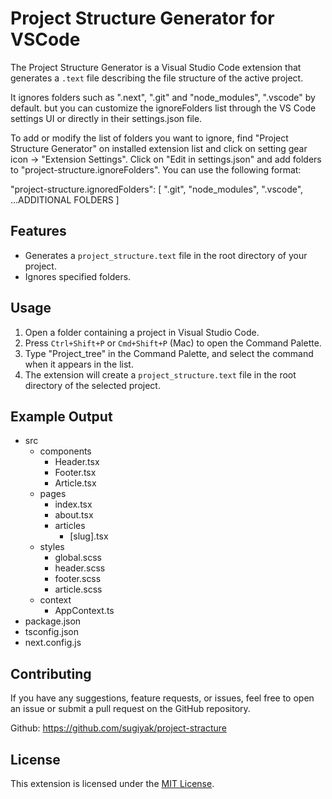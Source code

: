# Project Structure Generator for VSCode

The Project Structure Generator is a Visual Studio Code extension that generates a `.text` file describing the file structure of the active project.

It ignores folders such as ".next", ".git" and "node_modules", ".vscode" by default. but you can customize the ignoreFolders list through the VS Code settings UI or directly in their settings.json file.

To add or modify the list of folders you want to ignore, find "Project Structure Generator" on installed extension list and click on setting gear icon -> "Extension Settings". Click on "Edit in settings.json" and add folders to "project-structure.ignoreFolders". You can use the following format:

"project-structure.ignoredFolders": [
    ".git",
    "node_modules",
    ".vscode",
    ...ADDITIONAL FOLDERS
    ]

## Features

- Generates a `project_structure.text` file in the root directory of your project.
- Ignores specified folders.

## Usage

1. Open a folder containing a project in Visual Studio Code.
2. Press `Ctrl+Shift+P` or `Cmd+Shift+P` (Mac) to open the Command Palette.
3. Type "Project_tree" in the Command Palette, and select the command when it appears in the list.
4. The extension will create a `project_structure.text` file in the root directory of the selected project.

## Example Output
- src
  - components
    - Header.tsx
    - Footer.tsx
    - Article.tsx
  - pages
    - index.tsx
    - about.tsx
    - articles
      - [slug].tsx
  - styles
    - global.scss
    - header.scss
    - footer.scss
    - article.scss
  - context
    - AppContext.ts
- package.json
- tsconfig.json
- next.config.js

## Contributing

If you have any suggestions, feature requests, or issues, feel free to open an issue or submit a pull request on the GitHub repository.

Github: https://github.com/sugiyak/project-stracture

## License

This extension is licensed under the [MIT License](LICENSE).